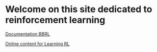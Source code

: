 # Welcome on this site dedicated to reinforcement learning

[Documentation BBRL](./bbrl_docs/overview.md)

[Online content for Learning RL](./learning_RL/learning_RL.md)